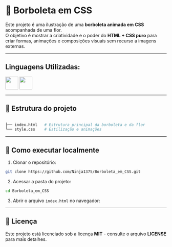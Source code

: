 # 🦋 Borboleta em CSS

Este projeto é uma ilustração de uma **borboleta animada em CSS** acompanhada de uma flor.  
O objetivo é mostrar a criatividade e o poder do **HTML + CSS puro** para criar formas, animações e composições visuais sem recurso a imagens externas.

---

## Linguagens Utilizadas:

 <a href="https://programartudo.blogspot.com/2024/11/html-tudo-o-que-precisa-para-comecar.html" target="_blank"><img loading="lazy" src="https://cdn.jsdelivr.net/gh/devicons/devicon/icons/html5/html5-original.svg" width="40" height="40"/></a> <a href="https://programartudo.blogspot.com/2024/11/css-como-dar-estilo-ao-teu-website.html" target="_blank"><img loading="lazy" src="https://cdn.jsdelivr.net/gh/devicons/devicon/icons/css3/css3-original.svg" width="40" height="40"/></a>

---

## 📂 Estrutura do projeto

```bash

├── index.html   # Estrutura principal da borboleta e da flor
└── style.css    # Estilização e animações
```
---

## 🚀 Como executar localmente 

1. Clonar o repositório:

```bash
git clone https://github.com/Ninja1375/Borboleta_em_CSS.git
```

2. Acessar a pasta do projeto:
```bash
cd Borboleta_em_CSS
```

3. Abrir o arquivo `index.html` no navegador:

---

## 📜 Licença 

Este projeto está licenciado sob a licença **MIT** - consulte o arquivo **LICENSE** para mais detalhes.
